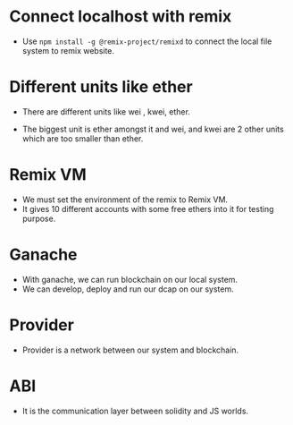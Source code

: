 # Connect localhost with remix

- Use `npm install -g @remix-project/remixd` to connect the local file system to remix website.

# Different units like ether

- There are different units like wei , kwei, ether.

* The biggest unit is ether amongst it and wei, and kwei are 2 other units which are too smaller than ether.

# Remix VM

- We must set the environment of the remix to Remix VM.
- It gives 10 different accounts with some free ethers into it for testing purpose.

# Ganache

- With ganache, we can run blockchain on our local system.
- We can develop, deploy and run our dcap on our system.

# Provider

- Provider is a network between our system and blockchain.

# ABI

- It is the communication layer between solidity and JS worlds.
